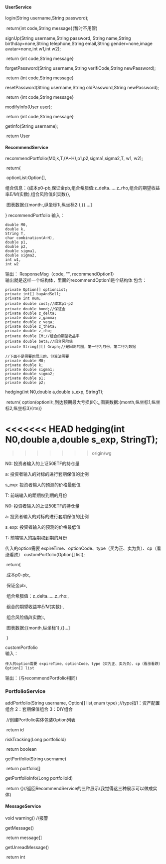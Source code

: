 #### UserService

login(String username,String password);

​	return{int code,String message}(暂时不用管)

signUp(String username,String password, String name,String birthday=none,String telephone,String email,String gender=none,image avatar=none,int w1,int w2);

​	return {int code,String message}

forgetPassword(String username,String verifiCode,String newPassword);

​	return {int code,String message}

resetPassword(String username,String oldPassword,String newPassword);

​	return {int code,String message}

modifyInfo(User user);

​	return {int code,String message}

getInfo(String username);

​	return User



#### RecommendService

recommendPortfolio(M0,k,T,(A~H),p1,p2,sigma1,sigma2,T, w1, w2);

​	return{

​	optionList:Option[],

​	组合信息：{成本p0-pb,保证金pb,组合希腊值:z_delta......z_rho,组合的期望收益率*E/M*(实数),组合风险值*β*(实数)},

​	图表数据:[{month:,纵坐标1:,纵坐标2:},{}....]

}
recommendPortfolio
输入：

	double M0,  
	double k,  
	String T,  
	char combination(A~H),  
	double p1,  
	double p2,  
	double sigma1,  
	double sigma2,  
	int w1,  
	int w2   
 
输出： 
ResponseMsg（code, "", recommendOption1）  
输出就是这样一个结构体，里面的recommendOption1是个结构体 
包含：  

	private Option[] optionList;
    private int[] buyAndSell;
    private int num;
    private double cost;//成本p1-p2
    private double bond;//保证金
    private double z_delta;
    private double z_gamma;
    private double z_vega;
    private double z_theta;
    private double z_rho;
    private double EM;//组合的期望收益率
    private double beta;//组合风险值
    private String[][] Graph;//是回测的图，第一行为月份，第二行为数据
	
	//下面不是需要的展示的，但算法需要
    private double M0;
    private double k;
    private double sigma1;
    private double sigma2;
    private double p1;
    private double p2;




hedging(int N0,double a,double s_exp, StringT);

​	return{ option(optionI):,到达预期最大亏损(iK):,,图表数据:{month,纵坐标1,纵坐标2,纵坐标3}(rtn)}


<<<<<<< HEAD
hedging(int N0,double a,double s_exp, StringT);
=======
>>>>>>> origin/wg

N0: 投资者输入的上证50ETF的持仓量

a:    投资者输入的对标的进行套期保值的比例

s_exp: 投资者输入的预测的价格最低值

T: 前端输入的距期权到期的月份



N0: 投资者输入的上证50ETF的持仓量

a:    投资者输入的对标的进行套期保值的比例

s_exp: 投资者输入的预测的价格最低值

T: 前端输入的距期权到期的月份



传入的option需要 expireTime、optionCode、type（买为正、卖为负）、cp（看涨看跌）
customPortfolio(Option[] list);

​	return{

​	成本p0-pb:,

​	保证金pb:,

​	组合希腊值：z_delta......z_rho:,

​	组合的期望收益率*E/M*(实数):,

​	组合风险值*β*(实数):,

​	图表数据:[{month,纵坐标1},{}...]

​	}

customPortfolio		  
输入：

	传入的option需要 expireTime、optionCode、type（买为正、卖为负）、cp（看涨看跌）
	Option[] list

输出：（与recommendPortfolio相同）

### PortfolioService

addPortfolio(String username, Option[] list,enum type) ;//type指1：资产配置组合 2：套期保值组合 3：DIY组合

​	//创建Portfolio实体包装Option列表

​	return id

riskTracking(Long portfolioId) 

​	return boolean

getPortfolio(String username) 

​	return portfolio[]

getPortfolioInfo(Long portfolioId) 

​	return {}//返回RecommendService的三种展示(我觉得这三种展示可以做成实体)



#### MessageService

void warning() //报警

getMessage() 

​	return message[]

getUnreadMessage()

​	return int